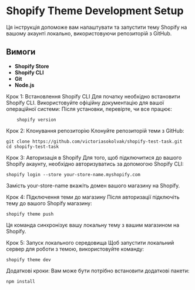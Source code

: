 # Shopify Theme Development Setup

Ця інструкція допоможе вам налаштувати та запустити тему Shopify на вашому акаунті локально, використовуючи репозиторій з GitHub.

## Вимоги
- **Shopify Store**
- **Shopify CLI**
- **Git**
- **Node.js**

Крок 1: Встановлення Shopify CLI
Для початку необхідно встановити Shopify CLI. Використовуйте офіційну документацію для вашої операційної системи:
Після установки, перевірте, чи все працює:

        shopify version

Крок 2: Клонування репозиторію
Клонуйте репозиторій теми з GitHub:

    git clone https://github.com/victoriasokolvak/shopify-test-task.git
    cd shopify-test-task

Крок 3: Авторизація в Shopify
Для того, щоб підключитися до вашого Shopify акаунту, необхідно авторизуватись за допомогою Shopify CLI:

    shopify login --store your-store-name.myshopify.com
  Замість your-store-name вкажіть домен вашого магазину на Shopify.

Крок 4: Підключення теми до магазину
Після авторизації підключіть тему до вашого Shopify магазину:

    shopify theme push
  Ця команда синхронізує вашу локальну тему з вашим магазином на Shopify.

Крок 5: Запуск локального середовища
Щоб запустити локальний сервер для роботи з темою, використовуйте команду:

    shopify theme dev

Додаткові кроки:
Вам може бути потрібно встановити додаткові пакети:

    npm install

